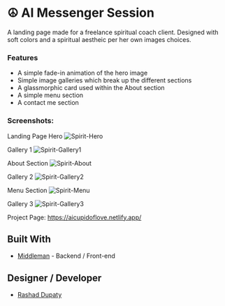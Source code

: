 # ☮️ AI Messenger Session

A landing page made for a freelance spiritual coach client. Designed with soft colors and a spiritual aestheic per her own images choices.  

### Features
- A simple fade-in animation of the hero image
- Simple image galleries which break up the different sections
- A glassmorphic card used within the About section
- A simple menu section
- A contact me section

### Screenshots:

Landing Page Hero
![Spirit-Hero](https://github.com/user-attachments/assets/38a79154-2c17-453e-a485-40abdf813643)

Gallery 1
![Spirit-Gallery1](https://github.com/user-attachments/assets/d346eae9-fc97-4179-8b25-5fb1851ee90d)

About Section
![Spirit-About](https://github.com/user-attachments/assets/3b51dcd0-535d-49ca-a1d9-78d417af9cca)

Gallery 2
![Spirit-Gallery2](https://github.com/user-attachments/assets/88a92be3-6b01-48bf-b7bc-23f97d8b0983)

Menu Section
![Spirit-Menu](https://github.com/user-attachments/assets/0d686fe1-5df3-4643-9bc3-793d10bebf68)

Gallery 3
![Spirit-Gallery3](https://github.com/user-attachments/assets/d011b3a5-2b4f-4052-9e7e-fd75cc586570)


Project Page: https://aicupidoflove.netlify.app/


## Built With
- [Middleman](https://middlemanapp.com/) - Backend / Front-end

## Designer / Developer
- [Rashad Dupaty](https://www.linkedin.com/in/rashaddupaty/)
